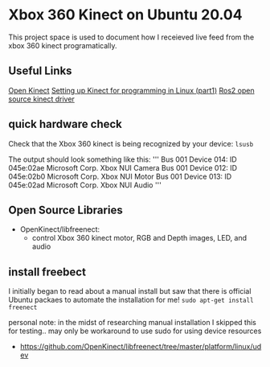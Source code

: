 # Xbox 360 Kinect on Ubuntu 20.04

This project space is used to document how I receieved live feed from the xbox 360 kinect programatically.


## Useful Links
[Open Kinect](https://github.com/OpenKinect/libfreenect)
[Setting up Kinect for programming in Linux (part1)](https://www.kdab.com/setting-up-kinect-for-programming-in-linux-part-1)
[Ros2 open source kinect driver](https://github.com/fadlio/kinect_ros2)

## quick hardware check
Check that the Xbox 360 kinect is being recognized by your device:
`lsusb`

The output should look something like this:
'''
Bus 001 Device 014: ID 045e:02ae Microsoft Corp. Xbox NUI Camera
Bus 001 Device 012: ID 045e:02b0 Microsoft Corp. Xbox NUI Motor
Bus 001 Device 013: ID 045e:02ad Microsoft Corp. Xbox NUI Audio
'''

## Open Source Libraries 
  * OpenKinect/libfreenect:
    - control Xbox 360 kinect motor, RGB and Depth images, LED, and audio

## install freebect
I initially began to read about a manual install but saw that there is official Ubuntu packaes to automate the installation for me!
`sudo apt-get install freenect`

personal note: in the midst of researching manual installation
I skipped this for testing.. may only be workaround to use sudo for using device resources
  * https://github.com/OpenKinect/libfreenect/tree/master/platform/linux/udev


